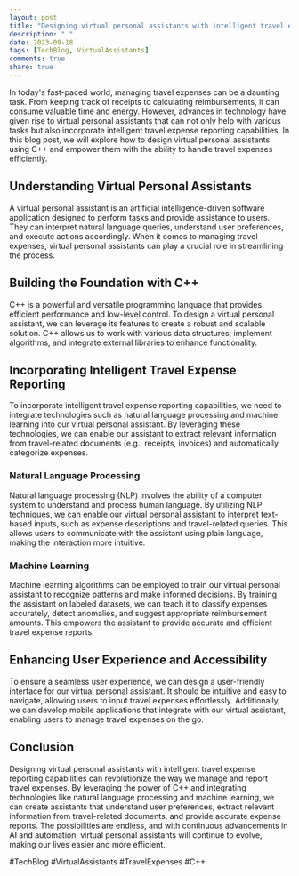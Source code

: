 ```yaml
---
layout: post
title: "Designing virtual personal assistants with intelligent travel expense reporting capabilities using C++"
description: " "
date: 2023-09-18
tags: [TechBlog, VirtualAssistants]
comments: true
share: true
---
```


In today's fast-paced world, managing travel expenses can be a daunting task. From keeping track of receipts to calculating reimbursements, it can consume valuable time and energy. However, advances in technology have given rise to virtual personal assistants that can not only help with various tasks but also incorporate intelligent travel expense reporting capabilities. In this blog post, we will explore how to design virtual personal assistants using C++ and empower them with the ability to handle travel expenses efficiently.

## Understanding Virtual Personal Assistants
A virtual personal assistant is an artificial intelligence-driven software application designed to perform tasks and provide assistance to users. They can interpret natural language queries, understand user preferences, and execute actions accordingly. When it comes to managing travel expenses, virtual personal assistants can play a crucial role in streamlining the process.

## Building the Foundation with C++
C++ is a powerful and versatile programming language that provides efficient performance and low-level control. To design a virtual personal assistant, we can leverage its features to create a robust and scalable solution. C++ allows us to work with various data structures, implement algorithms, and integrate external libraries to enhance functionality.

## Incorporating Intelligent Travel Expense Reporting
To incorporate intelligent travel expense reporting capabilities, we need to integrate technologies such as natural language processing and machine learning into our virtual personal assistant. By leveraging these technologies, we can enable our assistant to extract relevant information from travel-related documents (e.g., receipts, invoices) and automatically categorize expenses.

### Natural Language Processing
Natural language processing (NLP) involves the ability of a computer system to understand and process human language. By utilizing NLP techniques, we can enable our virtual personal assistant to interpret text-based inputs, such as expense descriptions and travel-related queries. This allows users to communicate with the assistant using plain language, making the interaction more intuitive.

### Machine Learning
Machine learning algorithms can be employed to train our virtual personal assistant to recognize patterns and make informed decisions. By training the assistant on labeled datasets, we can teach it to classify expenses accurately, detect anomalies, and suggest appropriate reimbursement amounts. This empowers the assistant to provide accurate and efficient travel expense reports.

## Enhancing User Experience and Accessibility
To ensure a seamless user experience, we can design a user-friendly interface for our virtual personal assistant. It should be intuitive and easy to navigate, allowing users to input travel expenses effortlessly. Additionally, we can develop mobile applications that integrate with our virtual assistant, enabling users to manage travel expenses on the go.

## Conclusion
Designing virtual personal assistants with intelligent travel expense reporting capabilities can revolutionize the way we manage and report travel expenses. By leveraging the power of C++ and integrating technologies like natural language processing and machine learning, we can create assistants that understand user preferences, extract relevant information from travel-related documents, and provide accurate expense reports. The possibilities are endless, and with continuous advancements in AI and automation, virtual personal assistants will continue to evolve, making our lives easier and more efficient.

#TechBlog #VirtualAssistants #TravelExpenses #C++